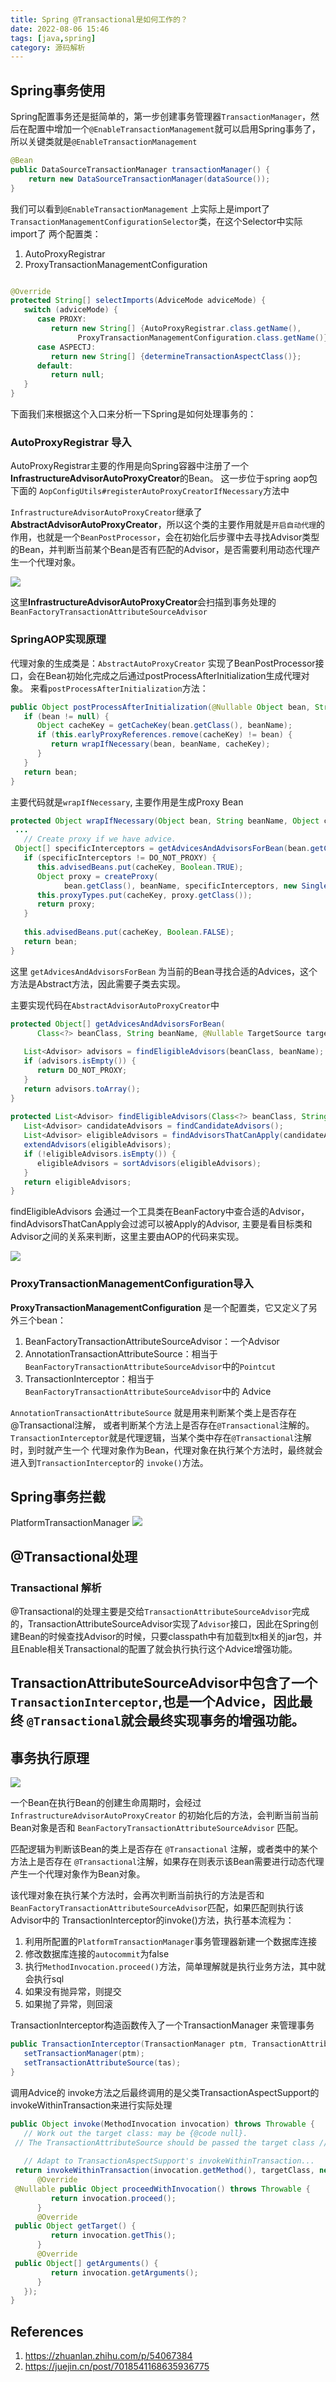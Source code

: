 ```yaml
---
title: Spring @Transactional是如何工作的？
date: 2022-08-06 15:46
tags: [java,spring]
category: 源码解析
---
```


## Spring事务使用

Spring配置事务还是挺简单的，第一步创建事务管理器`TransactionManager`，然后在配置中增加一个`@EnableTransactionManagement`就可以启用Spring事务了，所以关键类就是`@EnableTransactionManagement`

```java
@Bean  
public DataSourceTransactionManager transactionManager() {  
    return new DataSourceTransactionManager(dataSource());  
}
```

我们可以看到`@EnableTransactionManagement` 上实际上是import了`TransactionManagementConfigurationSelector`类，在这个Selector中实际import了
两个配置类：
1.  AutoProxyRegistrar
2.  ProxyTransactionManagementConfiguration

```java

@Override  
protected String[] selectImports(AdviceMode adviceMode) {  
   switch (adviceMode) {  
      case PROXY:  
         return new String[] {AutoProxyRegistrar.class.getName(),  
               ProxyTransactionManagementConfiguration.class.getName()};  
      case ASPECTJ:  
         return new String[] {determineTransactionAspectClass()};  
      default:  
         return null;  
   }  
}

```
下面我们来根据这个入口来分析一下Spring是如何处理事务的：

<!-- more -->
### AutoProxyRegistrar 导入

AutoProxyRegistrar主要的作用是向Spring容器中注册了一个**InfrastructureAdvisorAutoProxyCreator**的Bean。
这一步位于spring aop包下面的 `AopConfigUtils#registerAutoProxyCreatorIfNecessary`方法中

`InfrastructureAdvisorAutoProxyCreator`继承了**AbstractAdvisorAutoProxyCreator**，所以这个类的主要作用就是`开启自动代理`的作用，也就是一个`BeanPostProcessor`，会在初始化后步骤中去寻找Advisor类型的Bean，并判断当前某个Bean是否有匹配的Advisor，是否需要利用动态代理产生一个代理对象。

![](https://cdn.jsdelivr.net/gh/zhaohongxuan/picgo@master/20220404210931.png)

这里**InfrastructureAdvisorAutoProxyCreator**会扫描到事务处理的`BeanFactoryTransactionAttributeSourceAdvisor`
### SpringAOP实现原理

代理对象的生成类是：`AbstractAutoProxyCreator` 实现了BeanPostProcessor接口，会在Bean初始化完成之后通过postProcessAfterInitialization生成代理对象。
来看`postProcessAfterInitialization`方法：
```java
public Object postProcessAfterInitialization(@Nullable Object bean, String beanName) {  
   if (bean != null) {  
      Object cacheKey = getCacheKey(bean.getClass(), beanName);  
      if (this.earlyProxyReferences.remove(cacheKey) != bean) {  
         return wrapIfNecessary(bean, beanName, cacheKey);  
      }  
   }  
   return bean;  
}
```

主要代码就是`wrapIfNecessary`, 主要作用是生成Proxy Bean

```java
protected Object wrapIfNecessary(Object bean, String beanName, Object cacheKey) {  
 ...  
   // Create proxy if we have advice.  
 Object[] specificInterceptors = getAdvicesAndAdvisorsForBean(bean.getClass(), beanName, null);  
   if (specificInterceptors != DO_NOT_PROXY) {  
      this.advisedBeans.put(cacheKey, Boolean.TRUE);  
      Object proxy = createProxy(  
            bean.getClass(), beanName, specificInterceptors, new SingletonTargetSource(bean));  
      this.proxyTypes.put(cacheKey, proxy.getClass());  
      return proxy;  
   }  
  
   this.advisedBeans.put(cacheKey, Boolean.FALSE);  
   return bean;  
}
```

这里 `getAdvicesAndAdvisorsForBean` 为当前的Bean寻找合适的Advices，这个方法是Abstract方法，因此需要子类去实现。

主要实现代码在`AbstractAdvisorAutoProxyCreator`中
```java
protected Object[] getAdvicesAndAdvisorsForBean(  
      Class<?> beanClass, String beanName, @Nullable TargetSource targetSource) {  
  
   List<Advisor> advisors = findEligibleAdvisors(beanClass, beanName);  
   if (advisors.isEmpty()) {  
      return DO_NOT_PROXY;  
   }  
   return advisors.toArray();  
}  
  
protected List<Advisor> findEligibleAdvisors(Class<?> beanClass, String beanName) {  
   List<Advisor> candidateAdvisors = findCandidateAdvisors();  
   List<Advisor> eligibleAdvisors = findAdvisorsThatCanApply(candidateAdvisors, beanClass, beanName);  
   extendAdvisors(eligibleAdvisors);  
   if (!eligibleAdvisors.isEmpty()) {  
      eligibleAdvisors = sortAdvisors(eligibleAdvisors);  
   }  
   return eligibleAdvisors;  
}
```

findEligibleAdvisors 会通过一个工具类在BeanFactory中查合适的Advisor，findAdvisorsThatCanApply会过滤可以被Apply的Advisor,  主要是看目标类和Advisor之间的关系来判断，这里主要由AOP的代码来实现。

![](https://cdn.jsdelivr.net/gh/zhaohongxuan/picgo@master/20220404192144.png)

### ProxyTransactionManagementConfiguration导入

**ProxyTransactionManagementConfiguration** 是一个配置类，它又定义了另外三个bean：

1.  BeanFactoryTransactionAttributeSourceAdvisor：一个Advisor
2.  AnnotationTransactionAttributeSource：相当于`BeanFactoryTransactionAttributeSourceAdvisor`中的`Pointcut`
3.  TransactionInterceptor：相当于`BeanFactoryTransactionAttributeSourceAdvisor`中的 Advice

`AnnotationTransactionAttributeSource` 就是用来判断某个类上是否存在@Transactional注解， 或者判断某个方法上是否存在`@Transactional`注解的。`TransactionInterceptor`就是代理逻辑，当某个类中存在`@Transactional`注解时，到时就产生一个 代理对象作为Bean，代理对象在执行某个方法时，最终就会进入到`TransactionInterceptor`的 `invoke()`方法。


## Spring事务拦截

PlatformTransactionManager
![](https://cdn.jsdelivr.net/gh/zhaohongxuan/picgo@master/20220404183802.png)
## @Transactional处理

### Transactional 解析

@Transactional的处理主要是交给`TransactionAttributeSourceAdvisor`完成的，TransactionAttributeSourceAdvisor实现了`Advisor`接口，因此在Spring创建Bean的时候查找Advisor的时候，只要classpath中有加载到tx相关的jar包，并且Enable相关Transactional的配置了就会执行执行这个Advice增强功能。

TransactionAttributeSourceAdvisor中包含了一个`TransactionInterceptor`,也是一个Advice，因此最终 `@Transactional`就会最终实现事务的增强功能。
- 
## 事务执行原理

![](https://cdn.jsdelivr.net/gh/zhaohongxuan/picgo@master/20220404183527.png)

一个Bean在执行Bean的创建生命周期时，会经过 `InfrastructureAdvisorAutoProxyCreator` 的初始化后的方法，会判断当前当前Bean对象是否和 `BeanFactoryTransactionAttributeSourceAdvisor` 匹配。

匹配逻辑为判断该Bean的类上是否存在 `@Transactional` 注解，或者类中的某个方法上是否存在 `@Transactional`注解，如果存在则表示该Bean需要进行动态代理产生一个代理对象作为Bean对象。

该代理对象在执行某个方法时，会再次判断当前执行的方法是否和`BeanFactoryTransactionAttributeSourceAdvisor`匹配，如果匹配则执行该Advisor中的 TransactionInterceptor的invoke()方法，执行基本流程为：

1.  利用所配置的`PlatformTransactionManager`事务管理器新建一个数据库连接
2.  修改数据库连接的`autocommit`为false
3.  执行`MethodInvocation.proceed()`方法，简单理解就是执行业务方法，其中就会执行sql
4.  如果没有抛异常，则提交
5.  如果抛了异常，则回滚


TransactionInterceptor构造函数传入了一个TransactionManager 来管理事务

```java
public TransactionInterceptor(TransactionManager ptm, TransactionAttributeSource tas) {  
   setTransactionManager(ptm);  
   setTransactionAttributeSource(tas);  
}
```

调用Advice的 invoke方法之后最终调用的是父类TransactionAspectSupport的invokeWithinTransaction来进行实际处理
```java
public Object invoke(MethodInvocation invocation) throws Throwable {  
   // Work out the target class: may be {@code null}.  
 // The TransactionAttributeSource should be passed the target class // as well as the method, which may be from an interface. Class<?> targetClass = (invocation.getThis() != null ? AopUtils.getTargetClass(invocation.getThis()) : null);  
  
   // Adapt to TransactionAspectSupport's invokeWithinTransaction...  
 return invokeWithinTransaction(invocation.getMethod(), targetClass, new CoroutinesInvocationCallback() {  
      @Override  
 @Nullable public Object proceedWithInvocation() throws Throwable {  
         return invocation.proceed();  
      }  
      @Override  
 public Object getTarget() {  
         return invocation.getThis();  
      }  
      @Override  
 public Object[] getArguments() {  
         return invocation.getArguments();  
      }  
   });  
}
```



## References
1.  https://zhuanlan.zhihu.com/p/54067384
2. https://juejin.cn/post/7018541168635936775
